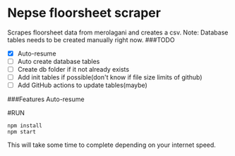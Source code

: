 # Nepse floorsheet scraper
Scrapes floorsheet data from merolagani and creates a csv.
Note: Database tables needs to be created manually right now.
###TODO
- [x] Auto-resume
- [ ] Auto create database tables
- [ ] Create db folder if it not already exists
- [ ] Add init tables if possible(don't know if file size limits of github)
- [ ] Add GitHub actions to update tables(maybe)

###Features
Auto-resume

#RUN
````
npm install
npm start
````
This will take some time to complete depending on your internet speed.

